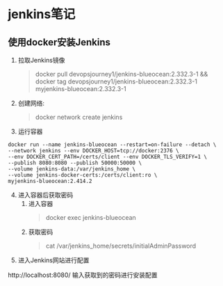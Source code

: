 # jenkins笔记
## 使用docker安装Jenkins
1. 拉取Jenkins镜像
    >docker pull devopsjourney1/jenkins-blueocean:2.332.3-1 && docker tag devopsjourney1/jenkins-blueocean:2.332.3-1 myjenkins-blueocean:2.332.3-1
2. 创建网络:
    >docker network create jenkins
3. 运行容器
```shell
docker run --name jenkins-blueocean --restart=on-failure --detach \
--network jenkins --env DOCKER_HOST=tcp://docker:2376 \
--env DOCKER_CERT_PATH=/certs/client --env DOCKER_TLS_VERIFY=1 \
--publish 8080:8080 --publish 50000:50000 \
--volume jenkins-data:/var/jenkins_home \
--volume jenkins-docker-certs:/certs/client:ro \
myjenkins-blueocean:2.414.2
```
4. 进入容器后获取密码
    1. 进入容器
        >docker exec jenkins-blueocean
    2. 获取密码
        >cat /var/jenkins_home/secrets/initialAdminPassword
5. 进入Jenkins网站进行配置

http://localhost:8080/ 输入获取到的密码进行安装配置